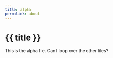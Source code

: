 ```yaml
---
title: alpha
permalink: about
---
```


# {{ title }}

This is the alpha file. Can I loop over the other files?


